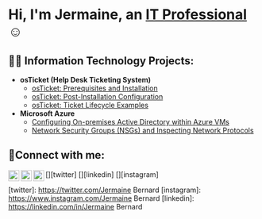 <h1>Hi, I'm Jermaine, an <a href="https://linkedin.com/in/jermaine-bernard-116b4937">IT Professional</a>☺</h1>

<h2>👨‍💻 Information Technology Projects:</h2>

- <b>osTicket (Help Desk Ticketing System)</b>
  - [osTicket: Prerequisites and Installation](https://github.com/jmabernard/osticket-prereqs)
  - [osTicket: Post-Installation Configuration](https://github.com/jmabernard/post-install-config)
  - [osTicket: Ticket Lifecycle Examples](https://github.com/jmabernard/ticket-lifecycle)
- <b>Microsoft Azure</b>
  - [Configuring On-premises Active Directory within Azure VMs](https://github.com/jmabernard/configure-ad)
  - [Network Security Groups (NSGs) and Inspecting Network Protocols](https://github.com/jmabernard/azure-network-protocols)

<h2>🤳Connect with me:</h2>

[<img align="left" alt="Josh | Twitter" width="22px" src="https://cdn.jsdelivr.net/npm/simple-icons@v3/icons/twitter.svg" />][twitter]
[<img align="left" alt="Josh | LinkedIn" width="22px" src="https://cdn.jsdelivr.net/npm/simple-icons@v3/icons/linkedin.svg" />][linkedin]
[<img align="left" alt="Josh | Instagram" width="22px" src="https://cdn.jsdelivr.net/npm/simple-icons@v3/icons/instagram.svg" />][instagram]

[twitter]: https://twitter.com/Jermaine Bernard
[instagram]: https://www.instagram.com/Jermaine Bernard
[linkedin]: https://linkedin.com/in/Jermaine Bernard
